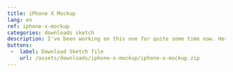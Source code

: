 ```yaml
---
title: iPhone X Mockup
lang: en
ref: iphone-x-mockup
categories: downloads sketch
description: I've been working on this one for quite some time now. Here's a free download for you! The sketch file contains all of the icons, Control Center, and the device — all in vector. If you like it, don't hesitate to share! For commercial use, just ask me!
buttons:
 -  label: Download Sketch file
    url: /assets/downloads/iphone-x-mockup/iphone-x-mockup.zip
---
```

